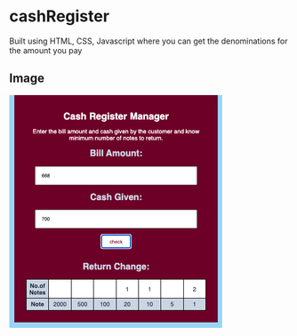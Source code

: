 # cashRegister
Built using HTML, CSS, Javascript where you can get the denominations for the amount you pay

## Image
![cash register](https://github.com/yashgupta18/cash-register/blob/main/register.png)


